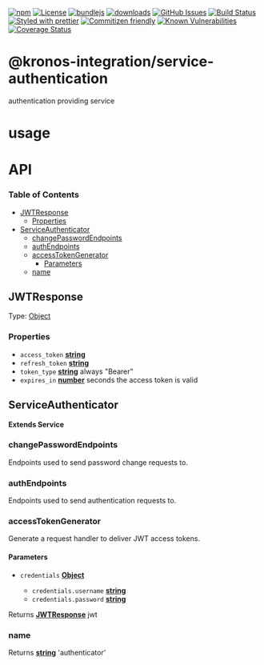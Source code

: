[![npm](https://img.shields.io/npm/v/@kronos-integration/service-authenticator.svg)](https://www.npmjs.com/package/@kronos-integration/service-authenticator)
[![License](https://img.shields.io/badge/License-BSD%203--Clause-blue.svg)](https://opensource.org/licenses/BSD-3-Clause)
[![bundlejs](https://deno.bundlejs.com/?q=@kronos-integration/service-authenticator\&badge=detailed)](https://bundlejs.com/?q=@kronos-integration/service-authenticator)
[![downloads](http://img.shields.io/npm/dm/@kronos-integration/service-authenticator.svg?style=flat-square)](https://npmjs.org/package/@kronos-integration/service-authenticator)
[![GitHub Issues](https://img.shields.io/github/issues/Kronos-Integration/service-authenticator.svg?style=flat-square)](https://github.com/Kronos-Integration/service-authenticator/issues)
[![Build Status](https://img.shields.io/endpoint.svg?url=https%3A%2F%2Factions-badge.atrox.dev%2FKronos-Integration%2Fservice-authenticator%2Fbadge\&style=flat)](https://actions-badge.atrox.dev/Kronos-Integration/service-authenticator/goto)
[![Styled with prettier](https://img.shields.io/badge/styled_with-prettier-ff69b4.svg)](https://github.com/prettier/prettier)
[![Commitizen friendly](https://img.shields.io/badge/commitizen-friendly-brightgreen.svg)](http://commitizen.github.io/cz-cli/)
[![Known Vulnerabilities](https://snyk.io/test/github/Kronos-Integration/service-authenticator/badge.svg)](https://snyk.io/test/github/Kronos-Integration/service-authenticator)
[![Coverage Status](https://coveralls.io/repos/Kronos-Integration/service-authenticator/badge.svg)](https://coveralls.io/github/Kronos-Integration/service-authenticator)

# @kronos-integration/service-authentication

authentication providing service

# usage

# API

<!-- Generated by documentation.js. Update this documentation by updating the source code. -->

### Table of Contents

*   [JWTResponse](#jwtresponse)
    *   [Properties](#properties)
*   [ServiceAuthenticator](#serviceauthenticator)
    *   [changePasswordEndpoints](#changepasswordendpoints)
    *   [authEndpoints](#authendpoints)
    *   [accessTokenGenerator](#accesstokengenerator)
        *   [Parameters](#parameters)
    *   [name](#name)

## JWTResponse

Type: [Object](https://developer.mozilla.org/docs/Web/JavaScript/Reference/Global_Objects/Object)

### Properties

*   `access_token` **[string](https://developer.mozilla.org/docs/Web/JavaScript/Reference/Global_Objects/String)**&#x20;
*   `refresh_token` **[string](https://developer.mozilla.org/docs/Web/JavaScript/Reference/Global_Objects/String)**&#x20;
*   `token_type` **[string](https://developer.mozilla.org/docs/Web/JavaScript/Reference/Global_Objects/String)** always "Bearer"
*   `expires_in` **[number](https://developer.mozilla.org/docs/Web/JavaScript/Reference/Global_Objects/Number)** seconds the access token is valid

## ServiceAuthenticator

**Extends Service**

### changePasswordEndpoints

Endpoints used to send password change requests to.

### authEndpoints

Endpoints used to send authentication requests to.

### accessTokenGenerator

Generate a request handler to deliver JWT access tokens.

#### Parameters

*   `credentials` **[Object](https://developer.mozilla.org/docs/Web/JavaScript/Reference/Global_Objects/Object)**&#x20;

    *   `credentials.username` **[string](https://developer.mozilla.org/docs/Web/JavaScript/Reference/Global_Objects/String)**&#x20;
    *   `credentials.password` **[string](https://developer.mozilla.org/docs/Web/JavaScript/Reference/Global_Objects/String)**&#x20;

Returns **[JWTResponse](#jwtresponse)** jwt

### name

Returns **[string](https://developer.mozilla.org/docs/Web/JavaScript/Reference/Global_Objects/String)** 'authenticator'
